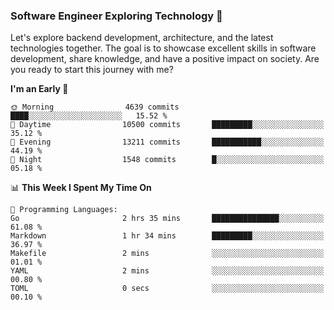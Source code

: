 ### Software Engineer Exploring Technology 🚀 

Let's explore backend development, architecture, and the latest technologies together. The goal is to showcase excellent skills in software development, share knowledge, and have a positive impact on society. Are you ready to start this journey with me?

<!--START_SECTION:waka-->
**I'm an Early 🐤** 

```text
🌞 Morning                4639 commits        ████░░░░░░░░░░░░░░░░░░░░░   15.52 % 
🌆 Daytime                10500 commits       █████████░░░░░░░░░░░░░░░░   35.12 % 
🌃 Evening                13211 commits       ███████████░░░░░░░░░░░░░░   44.19 % 
🌙 Night                  1548 commits        █░░░░░░░░░░░░░░░░░░░░░░░░   05.18 % 
```


📊 **This Week I Spent My Time On** 

```text
💬 Programming Languages: 
Go                       2 hrs 35 mins       ███████████████░░░░░░░░░░   61.08 % 
Markdown                 1 hr 34 mins        █████████░░░░░░░░░░░░░░░░   36.97 % 
Makefile                 2 mins              ░░░░░░░░░░░░░░░░░░░░░░░░░   01.01 % 
YAML                     2 mins              ░░░░░░░░░░░░░░░░░░░░░░░░░   00.80 % 
TOML                     0 secs              ░░░░░░░░░░░░░░░░░░░░░░░░░   00.10 % 
```


<!--END_SECTION:waka-->
